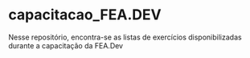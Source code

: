 # capacitacao_FEA.DEV
 Nesse repositório, encontra-se as listas de exercícios disponibilizadas  durante a capacitação da FEA.Dev
